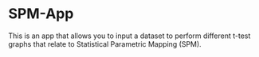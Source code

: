 # SPM-App
This is an app that allows you to input a dataset to perform different t-test graphs that relate to Statistical Parametric Mapping (SPM).
